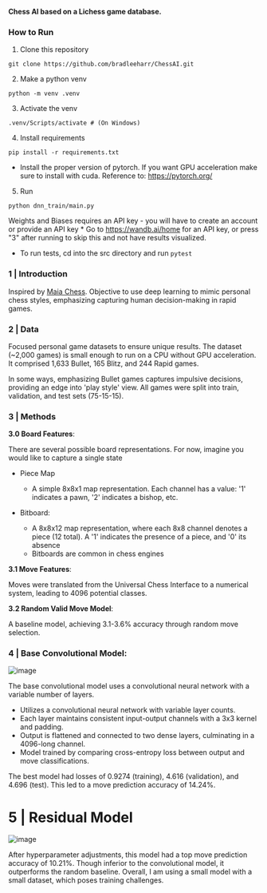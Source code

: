 **Chess AI based on a Lichess game database.** 

### How to Run

1. Clone this repository
```
git clone https://github.com/bradleeharr/ChessAI.git
```
2. Make a python venv  
```
python -m venv .venv
```
3. Activate the venv
```
.venv/Scripts/activate # (On Windows)
``` 
4. Install requirements
```
pip install -r requirements.txt
```

* Install the proper version of pytorch. If you want GPU acceleration make sure to install with cuda. Reference to: https://pytorch.org/

5. Run 
```
python dnn_train/main.py
```
Weights and Biases requires an API key - you will have to create an account or provide an API key 
    * Go to https://wandb.ai/home for an API key, or press "3" after running to skip this and not have results visualized.


* To run tests, cd into the src directory and run `pytest`
 


### 1 | Introduction
Inspired by [Maia Chess](https://maiachess.com/). Objective to use deep learning to mimic personal chess styles, emphasizing capturing human decision-making in rapid games.

### 2 | Data
Focused personal game datasets to ensure unique results. The dataset (~2,000 games) is small enough to run on a CPU without GPU acceleration. 
It comprised 1,633 Bullet, 165 Blitz, and 244 Rapid games. 

In some ways, emphasizing Bullet games captures impulsive decisions, providing an edge into 'play style' view. All games were split into train, validation, and test sets (75-15-15).

### 3 | Methods
**3.0 Board Features**:

There are several possible board representations. For now, imagine you would like to capture a single state
* Piece Map
    * A simple 8x8x1 map representation. Each channel has a value: '1' indicates a pawn, '2' indicates a bishop, etc.

* Bitboard:
    * A 8x8x12 map representation, where each 8x8 channel denotes a piece (12 total). A '1' indicates the presence of a piece, and '0' its absence
    * Bitboards are common in chess engines
    

**3.1 Move Features**:

 Moves were translated from the Universal Chess Interface to a numerical system, leading to 4096 potential classes.

**3.2 Random Valid Move Model**:

A baseline model, achieving 3.1-3.6% accuracy through random move selection.

### 4 | Base Convolutional Model:

![image](https://github.com/bradleeharr/BradleeAI/assets/56418392/ec95dcc9-ee64-4d30-9167-0b18f78e52ca)

The base convolutional model uses a convolutional neural network with a variable number of layers.

* Utilizes a convolutional neural network with variable layer counts.
* Each layer maintains consistent input-output channels with a 3x3 kernel and padding.
* Output is flattened and connected to two dense layers, culminating in a 4096-long channel.
* Model trained by comparing cross-entropy loss between output and move classifications.

The best model had losses of 0.9274 (training), 4.616 (validation), and 4.696 (test). This led to a move prediction accuracy of 14.24%.

# 5 | Residual Model
![image](https://github.com/bradleeharr/BradleeAI/assets/56418392/81102fdc-193e-4ccc-a161-fffa3956efb1)

After hyperparameter adjustments, this model had a top move prediction accuracy of 10.21%. Though inferior to the convolutional model, it outperforms the random baseline. Overall, I am using a small model with a small dataset, which poses training challenges. 

